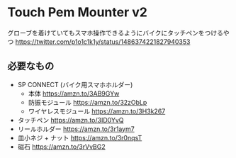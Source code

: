# Touch Pem Mounter v2

グローブを着けていてもスマホ操作できるようにバイクにタッチペンをつけるやつ
https://twitter.com/p1o1c1k1y/status/1486374221827940353

## 必要なもの

- SP CONNECT (バイク用スマホホルダー)
  - 本体 https://amzn.to/3AB9GYw
  - 防振モジュール https://amzn.to/32zObLp
  - ワイヤレスモジュール https://amzn.to/3H3k267
- タッチペン https://amzn.to/3ID0YvQ
- リールホルダー https://amzn.to/3r1aym7
- 皿小ネジ + ナット https://amzn.to/3r0nqsT
- 磁石 https://amzn.to/3rVvBG2

